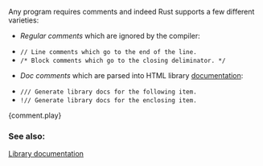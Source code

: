 Any program requires comments and indeed Rust supports
a few different varieties:

* *Regular comments* which are ignored by the compiler:
 - `// Line comments which go to the end of the line.`
 - `/* Block comments which go to the closing deliminator. */`
* *Doc comments* which are parsed into HTML library
[documentation][docs]:
 - `/// Generate library docs for the following item.`
 - `!// Generate library docs for the enclosing item.`

{comment.play}

### See also:

[Library documentation][docs]

[docs]: /meta/doc.html
